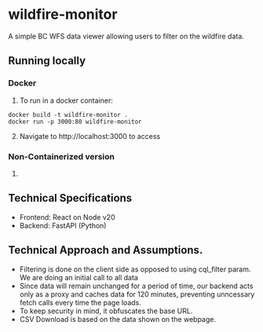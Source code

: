 # wildfire-monitor

A simple BC WFS data viewer allowing users to filter on the wildfire data.

## Running locally

### Docker
1. To run in a docker container:
```
docker build -t wildfire-monitor .
docker run -p 3000:80 wildfire-monitor
```
2. Navigate to http://localhost:3000 to access

### Non-Containerized version
1. 


## Technical Specifications
* Frontend: React on Node v20
* Backend: FastAPI (Python)

## Technical Approach and Assumptions.
* Filtering is done on the client side as opposed to using cql_filter param. We are doing an initial call to all data
* Since data will remain unchanged for a period of time, our backend acts only as a proxy and caches data for 120 minutes, preventing unncessary fetch calls every time the page loads.
* To keep security in mind, it obfuscates the base URL.
* CSV Download is based on the data shown on the webpage.